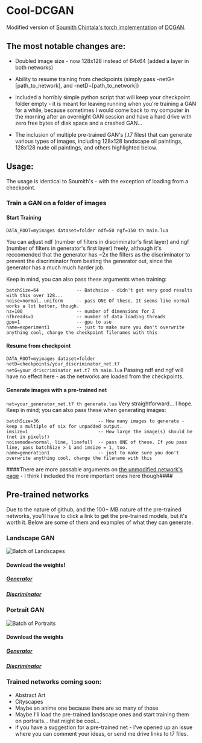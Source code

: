 # Cool-DCGAN
Modified version of [Soumith Chintala's torch implementation](https://github.com/soumith/dcgan.torch) of [DCGAN](https://arxiv.org/pdf/1511.06434.pdf). 

## The most notable changes are:
* Doubled image size - now 128x128 instead of 64x64 (added a layer in both networks)

* Ability to resume training from checkpoints (simply pass -netG=[path_to_network], and -netD=[path_to_network])

* Included a horribly simple python script that will keep your checkpoint folder empty - it is meant for leaving running when you're training a GAN for a while, because sometimes I would come back to my computer in the morning after an overnight GAN session and have a hard drive with zero free bytes of disk space and a crashed GAN...

* The inclusion of multiple pre-trained GAN's (.t7 files) that can generate various types of images, including 128x128 landscape oil paintings, 128x128 nude oil paintings, and others highlighted below.

## Usage:
The usage is identical to Soumith's - with the exception of loading from a checkpoint.

### Train a GAN on a folder of images

#### Start Training ####
`
DATA_ROOT=myimages dataset=folder ndf=50 ngf=150 th main.lua
`

You can adjust ndf (number of filters in discriminator's first layer) and ngf (number of filters in generator's first layer) freely, although it's reccomended that the generator has ~2x the filters as the discriminator to prevent the discriminator from beating the generator out, since the generator has a much much harder job.

Keep in mind, you can also pass these arguments when training:
```
batchSize=64              -- Batchsize - didn't get very good results with this over 128...
noise=normal, uniform     -- pass ONE Of these. It seems like normal works a lot better, though.
nz=100                    -- number of dimensions for Z
nThreads=1                -- number of data loading threads
gpu=1                     -- gpu to use
name=experiment1          -- just to make sure you don't overwrite anything cool, change the checkpoint filenames with this
```


#### Resume from checkpoint ####
`
DATA_ROOT=myimages dataset=folder netD=checkpoints/your_discriminator_net.t7 netG=your_driscriminator_net.t7 th main.lua
`
Passing ndf and ngf will have no effect here - as the networks are loaded from the checkpoints.

#### Generate images with a pre-trained net ####
`
net=your_generator_net.t7 th generate.lua
`
Very straightforward... I hope. Keep in mind; you can also pass these when generating images:
```
batchSize=36                      -- How many images to generate - keep a multiple of six for unpadded output.
imsize=1                          -- How large the image(s) should be (not in pixels!)
noisemode=normal, line, linefull  -- pass ONE of these. If you pass line, pass batchSize > 1 and imsize = 1, too.
name=generation1                  -- just to make sure you don't overwrite anything cool, change the filename with this
```
####There are more passable arguments on [the unmodified network's page](https://github.com/soumith/dcgan.torch#all-training-options) - I think I included the more important ones here though####


## Pre-trained networks ##
Due to the nature of github, and the 100+ MB nature of the pre-trained networks, you'll have to click a link to get the pre-trained models, but it's worth it. Below are some of them and examples of what they can generate.


### Landscape GAN ###
![Batch of Landscapes](https://raw.githubusercontent.com/robbiebarrat/Cool-DCGAN/master/images/landscapenet_waifu2x.png)
#### Download the weights! ####
##### [Generator](https://drive.google.com/open?id=0B-_m9VM1w1bKUFBmV09VOWlmNG8) #####

##### [Discriminator](https://drive.google.com/open?id=0B-_m9VM1w1bKaC1MRkNiMHp0VHM) #####

### Portrait GAN ###
![Batch of Portraits](https://raw.githubusercontent.com/robbiebarrat/Cool-DCGAN/master/images/portraitnet_waifu2x.png)
#### Download the weights ####
##### [Generator](https://drive.google.com/open?id=0B-_m9VM1w1bKUXhmazg2eVF0bTA) #####

##### [Discriminator](https://drive.google.com/open?id=0B-_m9VM1w1bKMVh4S21BNlhzNEE) #####

### Trained networks coming soon: ###
* Abstract Art
* Cityscapes
* Maybe an anime one because there are so many of those
* Maybe I'll load the pre-trained landscape ones and start training them on portraits... that might be cool...
* if you have a suggestion for a pre-trained net - I've opened up an issue where you can comment your ideas, or send me drive links to t7 files.
